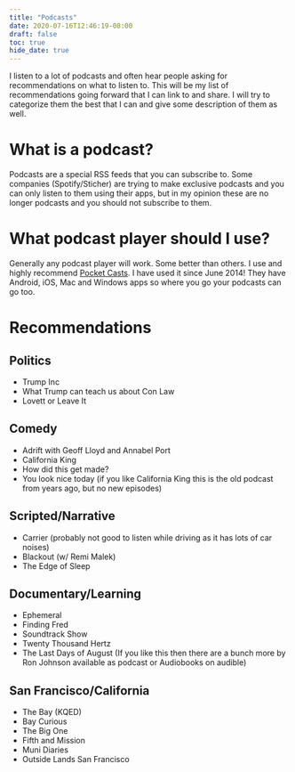 ```yaml
---
title: "Podcasts"
date: 2020-07-16T12:46:19-08:00
draft: false
toc: true
hide_date: true
---
```


I listen to a lot of podcasts and often hear people asking for recommendations on what to listen to. This will be my list of recommendations going forward that I can link to and share. I will try to categorize them the best that I can and give some description of them as well. 

# What is a podcast?
Podcasts are a special RSS feeds that you can subscribe to. Some companies (Spotify/Sticher) are trying to make exclusive podcasts and you can only listen to them using their apps, but in my opinion these are no longer podcasts and you should not subscribe to them.

# What podcast player should I use?
Generally any podcast player will work. Some better than others. I use and highly recommend [Pocket Casts](https://www.pocketcasts.com/). I have used it since June 2014! They have Android, iOS, Mac and Windows apps so where you go your podcasts can go too. 

# Recommendations

## Politics
- Trump Inc
- What Trump can teach us about Con Law
- Lovett or Leave It

## Comedy
- Adrift with Geoff Lloyd and Annabel Port
- California King
- How did this get made?
- You look nice today (if you like California King this is the old podcast from years ago, but no new episodes)

## Scripted/Narrative
- Carrier (probably not good to listen while driving as it has lots of car noises)
- Blackout (w/ Remi Malek)
- The Edge of Sleep

## Documentary/Learning
- Ephemeral
- Finding Fred
- Soundtrack Show
- Twenty Thousand Hertz
- The Last Days of August (If you like this then there are a bunch more by Ron Johnson available as podcast or Audiobooks on audible)

## San Francisco/California
- The Bay (KQED)
- Bay Curious
- The Big One
- Fifth and Mission
- Muni Diaries
- Outside Lands San Francisco

